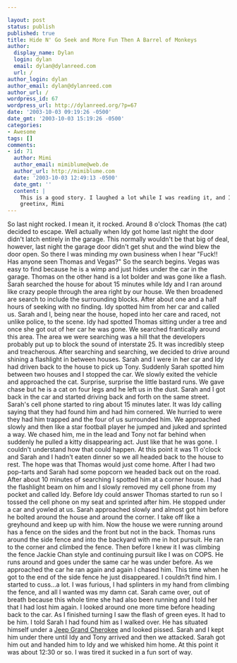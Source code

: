 ```yaml
---

layout: post
status: publish
published: true
title: Hide N' Go Seek and More Fun Then A Barrel of Monkeys
author:
  display_name: Dylan
  login: dylan
  email: dylan@dylanreed.com
  url: /
author_login: dylan
author_email: dylan@dylanreed.com
author_url: /
wordpress_id: 67
wordpress_url: http://dylanreed.org/?p=67
date: '2003-10-03 09:19:26 -0500'
date_gmt: '2003-10-03 15:19:26 -0500'
categories:
- Awesome
tags: []
comments:
- id: 71
  author: Mimi
  author_email: mimiblume@web.de
  author_url: http://mimiblume.com
  date: '2003-10-03 12:49:13 -0500'
  date_gmt: ''
  content: |
    This is a good story. I laughed a lot while I was reading it, and I was biting my nails....I think it would be a good short movie as well ;-)
    greetinx, Mimi
---
```


So last night rocked. I mean it, it rocked. Around 8 o'clock Thomas (the cat) decided to escape. Well actually when Idy got home last night the door didn't latch entirely in the garage. This normally wouldn't be that big of deal, however, last night the garage door didn't get shut and the wind blew the door open. So there I was minding my own business when I hear "Fuck!! Has anyone seen Thomas and Vegas?" So the search begins. Vegas was easy to find because he is a wimp and just hides under the car in the garage. Thomas on the other hand is a lot bolder and was gone like a flash. Sarah searched the house for about 15 minutes while Idy and I ran around like crazy people through the area right by our house. We then broadened are search to include the surrounding blocks. After about one and a half hours of seeking with no finding. Idy spotted him from her car and called us. Sarah and I, being near the house, hoped into her care and raced, not unlike police, to the scene. Idy had spotted Thomas sitting under a tree and once she got out of her car he was gone. We searched frantically around this area. The area we were searching was a hill that the developers probably put up to block the sound of interstate 25. It was incredibly steep and treacherous. After searching and searching, we decided to drive around shining a flashlight in between houses. Sarah and I were in her car and Idy had driven back to the house to pick up Tony. Suddenly Sarah spotted him between two houses and I stopped the car. We slowly exited the vehicle and approached the cat. Surprise, surprise the little bastard runs. We gave chase but he is a cat on four legs and he left us in the dust. Sarah and I got back in the car and started driving back and forth on the same street. Sarah's cell phone started to ring about 15 minutes later. It was Idy calling saying that they had found him and had him cornered. We hurried to were they had him trapped and the four of us surrounded him. We approached slowly and then like a star football player he jumped and juked and sprinted a way. We chased him, me in the lead and Tony not far behind when suddenly he pulled a kitty disappearing act. Just like that he was gone. I couldn't understand how that could happen. At this point it was 11 o'clock and Sarah and I hadn't eaten dinner so we all headed back to the house to rest. The hope was that Thomas would just come home. After I had two pop-tarts and Sarah had some popcorn we headed back out on the road. After about 10 minutes of searching I spotted him at a corner house. I had the flashlight beam on him and I slowly removed my cell phone from my pocket and called Idy. Before Idy could answer Thomas started to run so I tossed the cell phone on my seat and sprinted after him. He stopped under a car and yowled at us. Sarah approached slowly and almost got him before he bolted around the house and around the corner. I take off like a greyhound and keep up with him. Now the house we were running around has a fence on the sides and the front but not in the back. Thomas runs around the side fence and into the backyard with me in hot pursuit. He ran to the corner and climbed the fence. Then before I knew it I was climbing the fence Jackie Chan style and continuing pursuit like I was on COPS. He runs around and goes under the same car he was under before. As we approached the car he ran again and again I chased him. This time when he got to the end of the side fence he just disappeared. I couldn?t find him. I started to cuss...a lot. I was furious, I had splinters in my hand from climbing the fence, and all I wanted was my damn cat. Sarah came over, out of breath because this whole time she had also been running and I told her that I had lost him again. I looked around one more time before heading back to the car. As I finished turning I saw the flash of green eyes. It had to be him. I told Sarah I had found him as I walked over. He has situated himself under a [Jeep Grand Cherokee][1] and looked pissed. Sarah and I kept him under there until Idy and Tony arrived and then we attacked. Sarah got him out and handed him to Idy and we whisked him home. At this point it was about 12:30 or so. I was tired it sucked in a fun sort of way.

   [1]: http://www.jeep.com/grand_cherokee/index.html?context=homepage&type=main


